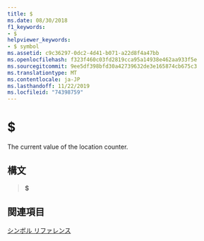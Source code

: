 ```yaml
---
title: $
ms.date: 08/30/2018
f1_keywords:
- $
helpviewer_keywords:
- $ symbol
ms.assetid: c9c36297-0dc2-4d41-b071-a22d8f4a47bb
ms.openlocfilehash: f323f460c03fd2819cca95a14938e462aa933f5e
ms.sourcegitcommit: 9ee5df398bfd30a42739632de3e165874cb675c3
ms.translationtype: MT
ms.contentlocale: ja-JP
ms.lasthandoff: 11/22/2019
ms.locfileid: "74398759"
---
```

# <a name=""></a>$

The current value of the location counter.

## <a name="syntax"></a>構文

> **$**

## <a name="see-also"></a>関連項目

[シンボル リファレンス](../../assembler/masm/symbols-reference.md)
